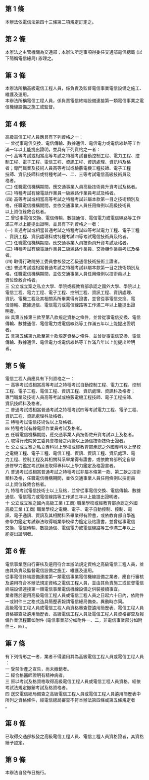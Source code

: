 第 1 條
-------
本辦法依電信法第四十三條第二項規定訂定之。

第 2 條
-------
本辦法之主管機關為交通部；本辦法所定事項得委任交通部電信總局 (以  
下簡稱電信總局) 辦理之。

第 3 條
-------
本辦法所稱高級電信工程人員，係負責及監督電信事業電信設備之施工、  
維護及運用。  
本辦法所稱電信工程人員，係負責電信終端設備連接第一類電信事業之電  
信機線設備之施工或監督。

第 4 條
-------
高級電信工程人員應具有下列資格之一：  
一  曾從事電信交換、電信傳輸、數據通信、電信電力或電信線路等工作  
    滿一年以上能提出證明，並具有下列資格之一者：  
 (一) 高等考試或相當高等考試之特種考試自動控制工程、電力工程、控  
      制工程、電子工程、電信工程、資訊工程、資訊處理、資訊科及格  
      者；專門職業及技術人員高等考試或檢覈電機工程技師、電子工程  
      技師、資訊技師科或特種考試一、二、三等考試電信高級技術員及  
      格者。  
 (二) 任職電信機構期間，應交通事業人員高級技術員升資考試及格者。  
 (三) 特種考試有線電話作業員一級線路作業員考試及格者。  
 (四) 高等考試或相當高等考試之特種考試非屬本款第一目之技術類別及  
      格，任職電信機構期間，並依交通事業人員任用條例以高級技術員  
      以上資位銓敘合格者。  
二  曾從事電信交換、電信傳輸、數據通信、電信電力或電信線路等工作  
    滿三年以上能提出證明，並具有下列資格之一者：  
 (一) 普通考試或相當普通考試之特種考試四等考試電力工程、電子工程  
      、資訊工程、資訊處理科或特種考試四等考試電信技術員及格者。  
 (二) 任職電信機構期間，應交通事業人員技術員升資考試及格者。  
 (三) 特種考試有線電話作業員二級線路作業員、交換機作業員考試及格  
      者。  
 (四) 取得行政院勞工委員會核發之乙級通信技術技術士證者。  
 (五) 普通考試或相當普通考試之特種考試非屬本款第一目之技術類別及  
      格，任職電信機構期間，並依交通事業人員任用條例以技術員以上  
      資位銓敘合格者。  
三  公立或立案之私立大學、學院或經教育部承認之國外大學、學院以上  
    電信工程、電力工程、電子工程、控制工程、資訊工程、資訊處理、  
    資訊、電機工程及其相關系所畢業得有證書，並曾從事電信交換、電  
    信傳輸、數據通信、電信電力或電信線路等工作滿二年以上能提出證  
    明者。  
四  具第五條第三款至第八款規定資格之條件，並曾從事電信交換、電信  
    傳輸、數據通信、電信電力或電信線路等工作滿五年以上能提出證明  
    者。  
五  具第五條第九款至第十款規定資格之條件，並曾從事電信交換、電信  
    傳輸、數據通信、電信電力或電信線路等工作滿八年以上能提出證明  
    者。

第 5 條
-------
電信工程人員應具有下列資格之一：  
一  高等考試或相當高等考試之特種考試自動控制工程、電力工程、控制  
    工程、電子工程、電信工程、資訊工程、資訊處理、資訊科及格者；  
    專門職業及技術人員高等考試或檢覈電機工程技師、電子工程技師、  
    資訊技師科及格者。  
二  普通考試或相當普通考試之特種考試四等考試電力工程、電子工程、  
    資訊工程、資訊處理科及格者。  
三  特種考試電信技術佐以上及格者。  
四  特種考試有線電話作業員考試及格者。  
五  任職電信機構期間，應交通事業人員技術佐升資考試以上及格者。  
六  取得行政院勞工委員會核發之丙級以上通信技術技術士證者。  
七  公立或立案之私立專科以上學校或經教育部承認之外國專科以上學校  
    之電機工程、電子工程、電信工程、資訊、資訊工程、資訊處理、電  
    力工程、控制工程及其相關科系畢業得有證書，或依教育部所定自學  
    進修學力鑑定考試辦法取得專科以上學力鑑定及格證書者。  
八  普通考試或相當普通考試之特種考試非屬本條第一款、第二款之技術  
    類科及格，任職電信機構期間，並依交通事業人員任用條例以技術員  
    以上資位銓敘合格者。  
九  特種考試電信技術士以上及格，並曾從事電信交換、電信傳輸、數據  
    通信、電信電力或電信線路等工作滿三年以上能提出證明者。  
十  公立或立案之國內高級工業 (工商) 職業學校或經教育部承認之外國  
    高級工業 (工商) 職業學校之電機、電子、電子自動控制、控制、電  
    訊、電子通訊、資訊及其相關科系畢業得有證書，或依教育部自學進  
    修學力鑑定考試辦法取得職業學校學力鑑定及格證書，並曾從事電信  
    交換、電信傳輸、數據通信、電信電力或電信線路等工作滿三年以上  
    能提出證明者。

第 6 條
-------
電信事業應自行審核及遴用符合本辦法規定資格之高級電信工程人員，並  
由其負責及監督電信設備之施工、維護及運用。  
從事電信終端設備連接第一類電信事業電信機線設備之業者，應自行審核  
及遴用符合本辦法規定資格之電信工程人員，並由其負責施工或監督電信  
終端設備連接第一類電信事業電信機線設備之供裝接續事宜。  
業者應於遴用高級電信工程人員或電信工程人員之日起六十日內，依附件  
一或附件三之格式造具簡歷表報請電信總局備查。異動時亦同。  
高級電信工程人員或電信工程人員資格審查暨遴用簡歷表、電信工程人員  
資格審查及遴用簡歷表、高級電信工程人員及電信工程人員資格審查及報  
備作業流程圖如附件 (電信事業部分如附件一、二，非電信事業部分如附  
件三、四) 。

第 7 條
-------
有下列情形之一者，業者不得遴用其為高級電信工程人員或電信工程人員  
：  
一  受禁治產之宣告，尚未撤銷者。  
二  經合格醫師證明有精神病者。  
三  原以考試及格資格取得高級電信工程人員或電信工程人員資格，經依  
    考試法規定撤銷考試及格資格者。  
四  送交電信總局備查之高級電信工程人員或電信工程人員遴用簡歷表中  
    所列之資格條件，經電信總局審查不符本辦法第四條或第五條規定者  
    。

第 8 條
-------
已取得交通部核發之高級電信工程人員、電信工程人員資格證者，其資格  
續予認定。

第 9 條
-------
本辦法自發布日施行。

